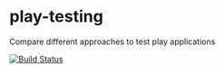 # play-testing

Compare different approaches to test play applications

[![Build Status](https://travis-ci.org/matterche/play-testing.svg?branch=master)](https://travis-ci.org/matterche/play-testing)


